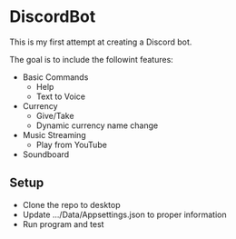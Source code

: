 # DiscordBot
This is my first attempt at creating a Discord bot. 

The goal is to include the followint features:
  - Basic Commands
    - Help
    - Text to Voice
  - Currency
    - Give/Take
    - Dynamic currency name change
  - Music Streaming
    - Play from YouTube
  - Soundboard
  
## Setup
- Clone the repo to desktop
- Update .../Data/Appsettings.json to proper information
- Run program and test
